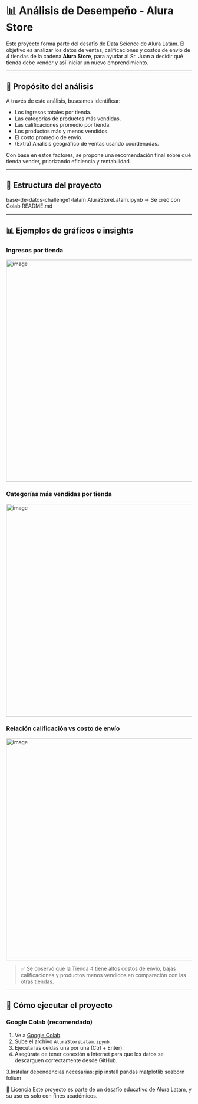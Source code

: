 # 📊 Análisis de Desempeño - Alura Store

Este proyecto forma parte del desafío de Data Science de Alura Latam. El objetivo es analizar los datos de ventas, calificaciones y costos de envío de 4 tiendas de la cadena **Alura Store**, para ayudar al Sr. Juan a decidir qué tienda debe vender y así iniciar un nuevo emprendimiento.

---

## 🧠 Propósito del análisis

A través de este análisis, buscamos identificar:

- Los ingresos totales por tienda.
- Las categorías de productos más vendidas.
- Las calificaciones promedio por tienda.
- Los productos más y menos vendidos.
- El costo promedio de envío.
- (Extra) Análisis geográfico de ventas usando coordenadas.

Con base en estos factores, se propone una recomendación final sobre qué tienda vender, priorizando eficiencia y rentabilidad.

---

## 📁 Estructura del proyecto

base-de-datos-challenge1-latam
AluraStoreLatam.ipynb -> Se creó con Colab
README.md

---

## 📊 Ejemplos de gráficos e insights

### Ingresos por tienda

<img width="1072" height="602" alt="image" src="https://github.com/user-attachments/assets/8217c694-47d7-4dd0-9c61-a50059480e4f" />

### Categorías más vendidas por tienda

<img width="995" height="577" alt="image" src="https://github.com/user-attachments/assets/9a7f511a-42c0-4f32-ba78-fe3ea30d3ebb" />

### Relación calificación vs costo de envío
<img width="902" height="602" alt="image" src="https://github.com/user-attachments/assets/f8e2d530-2b10-45c1-8370-55977c09cd87" />

> ✅ Se observó que la Tienda 4 tiene altos costos de envío, bajas calificaciones y productos menos vendidos en comparación con las otras tiendas.

---

## 🧪 Cómo ejecutar el proyecto

###  Google Colab (recomendado)

1. Ve a [Google Colab](https://colab.research.google.com/).
2. Sube el archivo `AluraStoreLatam.ipynb`.
3. Ejecuta las celdas una por una (Ctrl + Enter).
4. Asegúrate de tener conexión a Internet para que los datos se descarguen correctamente desde GitHub.


3.Instalar dependencias necesarias:
pip install pandas matplotlib seaborn folium

📝 Licencia
Este proyecto es parte de un desafío educativo de Alura Latam, y su uso es solo con fines académicos.

